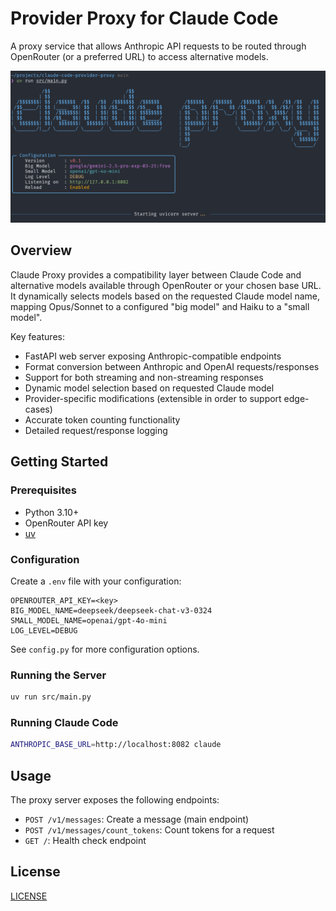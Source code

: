 # Provider Proxy for Claude Code

A proxy service that allows Anthropic API requests to be routed through OpenRouter (or a preferred URL) to access alternative models.

![Claude Proxy Logo](pic.png)

## Overview

Claude Proxy provides a compatibility layer between Claude Code and alternative models available through OpenRouter or your chosen base URL. It dynamically selects models based on the requested Claude model name, mapping Opus/Sonnet to a configured "big model" and Haiku to a "small model".

Key features:

- FastAPI web server exposing Anthropic-compatible endpoints
- Format conversion between Anthropic and OpenAI requests/responses
- Support for both streaming and non-streaming responses
- Dynamic model selection based on requested Claude model
- Provider-specific modifications (extensible in order to support edge-cases)
- Accurate token counting functionality
- Detailed request/response logging

## Getting Started

### Prerequisites

- Python 3.10+
- OpenRouter API key
- [uv](https://github.com/astral-sh/uv)


### Configuration

Create a `.env` file with your configuration:

```env
OPENROUTER_API_KEY=<key>
BIG_MODEL_NAME=deepseek/deepseek-chat-v3-0324
SMALL_MODEL_NAME=openai/gpt-4o-mini
LOG_LEVEL=DEBUG
```

See `config.py` for more configuration options. 

### Running the Server

```bash
uv run src/main.py
```

### Running Claude Code

```bash
ANTHROPIC_BASE_URL=http://localhost:8082 claude   
```

## Usage

The proxy server exposes the following endpoints:

- `POST /v1/messages`: Create a message (main endpoint)
- `POST /v1/messages/count_tokens`: Count tokens for a request
- `GET /`: Health check endpoint

## License

[LICENSE](./LICENSE)

